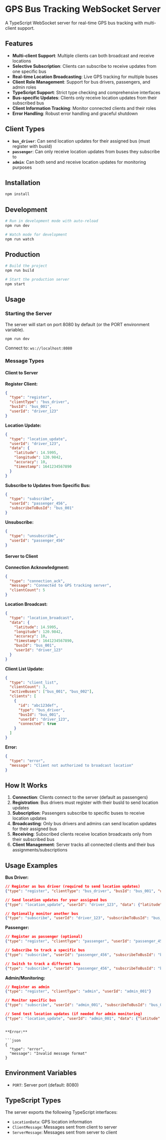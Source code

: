 # GPS Bus Tracking WebSocket Server

A TypeScript WebSocket server for real-time GPS bus tracking with multi-client support.

## Features

- **Multi-client Support**: Multiple clients can both broadcast and receive locations
- **Selective Subscription**: Clients can subscribe to receive updates from one specific bus
- **Real-time Location Broadcasting**: Live GPS tracking for multiple buses
- **Client Role Management**: Support for bus drivers, passengers, and admin roles
- **TypeScript Support**: Strict type checking and comprehensive interfaces
- **Bus-specific Updates**: Clients only receive location updates from their subscribed bus
- **Client Information Tracking**: Monitor connected clients and their roles
- **Error Handling**: Robust error handling and graceful shutdown

## Client Types

- **`bus_driver`**: Can send location updates for their assigned bus (must register with busId)
- **`passenger`**: Can only receive location updates from buses they subscribe to
- **`admin`**: Can both send and receive location updates for monitoring purposes

## Installation

```bash
npm install
```

## Development

```bash
# Run in development mode with auto-reload
npm run dev

# Watch mode for development
npm run watch
```

## Production

```bash
# Build the project
npm run build

# Start the production server
npm start
```

## Usage

### Starting the Server

The server will start on port 8080 by default (or the PORT environment variable).

```bash
npm run dev
```

Connect to: `ws://localhost:8080`

### Message Types

#### Client to Server

**Register Client:**

```json
{
  "type": "register",
  "clientType": "bus_driver",
  "busId": "bus_001",
  "userId": "driver_123"
}
```

**Location Update:**

```json
{
  "type": "location_update",
  "userId": "driver_123",
  "data": {
    "latitude": 14.5995,
    "longitude": 120.9842,
    "accuracy": 10,
    "timestamp": 1641234567890
  }
}
```

**Subscribe to Updates from Specific Bus:**

```json
{
  "type": "subscribe",
  "userId": "passenger_456",
  "subscribeToBusId": "bus_001"
}
```

**Unsubscribe:**

```json
{
  "type": "unsubscribe",
  "userId": "passenger_456"
}
```

#### Server to Client

**Connection Acknowledgment:**

```json
{
  "type": "connection_ack",
  "message": "Connected to GPS tracking server",
  "clientCount": 5
}
```

**Location Broadcast:**

```json
{
  "type": "location_broadcast",
  "data": {
    "latitude": 14.5995,
    "longitude": 120.9842,
    "accuracy": 10,
    "timestamp": 1641234567890,
    "busId": "bus_001",
    "userId": "driver_123"
  }
}
```

**Client List Update:**

```json
{
  "type": "client_list",
  "clientCount": 3,
  "activeBuses": ["bus_001", "bus_002"],
  "clients": [
    {
      "id": "abc123def",
      "type": "bus_driver",
      "busId": "bus_001",
      "userId": "driver_123",
      "connected": true
    }
  ]
}
```

**Error:**

```json
{
  "type": "error",
  "message": "Client not authorized to broadcast location"
}
```

## How It Works

1. **Connection**: Clients connect to the server (default as passengers)
2. **Registration**: Bus drivers must register with their busId to send location updates
3. **Subscription**: Passengers subscribe to specific buses to receive location updates
4. **Broadcasting**: Only bus drivers and admins can send location updates for their assigned bus
5. **Receiving**: Subscribed clients receive location broadcasts only from their subscribed bus
6. **Client Management**: Server tracks all connected clients and their bus assignments/subscriptions

## Usage Examples

**Bus Driver:**

```json
// Register as bus driver (required to send location updates)
{"type": "register", "clientType": "bus_driver", "busId": "bus_001", "userId": "driver_123"}

// Send location updates for your assigned bus
{"type": "location_update", "userId": "driver_123", "data": {"latitude": 14.5995, "longitude": 120.9842, "timestamp": 1641234567890}}

// Optionally monitor another bus
{"type": "subscribe", "userId": "driver_123", "subscribeToBusId": "bus_002"}
```

**Passenger:**

```json
// Register as passenger (optional)
{"type": "register", "clientType": "passenger", "userId": "passenger_456"}

// Subscribe to track a specific bus
{"type": "subscribe", "userId": "passenger_456", "subscribeToBusId": "bus_001"}

// Switch to track a different bus
{"type": "subscribe", "userId": "passenger_456", "subscribeToBusId": "bus_003"}
```

**Admin/Monitoring:**

```json
// Register as admin
{"type": "register", "clientType": "admin", "userId": "admin_001"}

// Monitor specific bus
{"type": "subscribe", "userId": "admin_001", "subscribeToBusId": "bus_001"}

// Send test location updates (if needed for admin monitoring)
{"type": "location_update", "userId": "admin_001", "data": {"latitude": 14.5995, "longitude": 120.9842, "timestamp": 1641234567890}}
```

````

**Error:**

```json
{
  "type": "error",
  "message": "Invalid message format"
}
````

## Environment Variables

- `PORT`: Server port (default: 8080)

## TypeScript Types

The server exports the following TypeScript interfaces:

- `LocationData`: GPS location information
- `ClientMessage`: Messages sent from client to server
- `ServerMessage`: Messages sent from server to client

